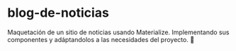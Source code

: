 # blog-de-noticias
Maquetación de un sitio de noticias usando Materialize. Implementando sus componentes y adáptandolos a las necesidades del proyecto. 💖
